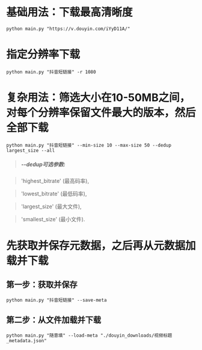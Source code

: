# 基础用法：下载最高清晰度
`python main.py "https://v.douyin.com/iYyD11A/"`

# 指定分辨率下载
`python main.py "抖音短链接" -r 1080`

# 复杂用法：筛选大小在10-50MB之间，对每个分辨率保留文件最大的版本，然后全部下载
`python main.py "抖音短链接" --min-size 10 --max-size 50 --dedup largest_size --all`
>##### --dedup可选参数:

>'highest_bitrate' (最高码率),

>'lowest_bitrate' (最低码率),

>'largest_size' (最大文件),

>'smallest_size' (最小文件).

# 先获取并保存元数据，之后再从元数据加载并下载
## 第一步：获取并保存
`python main.py "抖音短链接" --save-meta`
## 第二步：从文件加载并下载
`python main.py "随意填" --load-meta "./douyin_downloads/视频标题_metadata.json"`